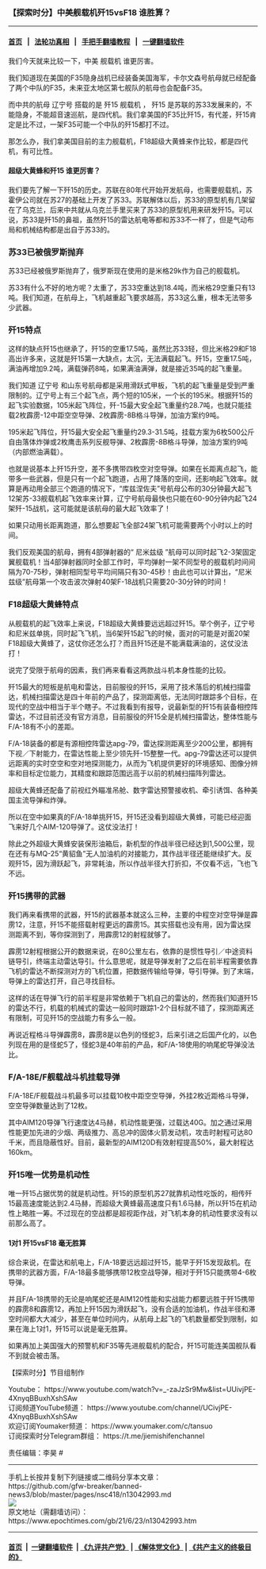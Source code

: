 ### 【探索时分】中美舰载机歼15vsF18 谁胜算？
------------------------

#### [首页](https://github.com/gfw-breaker/banned-news3/blob/master/README.md) &nbsp;&nbsp;|&nbsp;&nbsp; [法轮功真相](https://github.com/begood0513/basic/blob/master/README.md)  &nbsp;&nbsp;|&nbsp;&nbsp; [手把手翻墙教程](https://github.com/gfw-breaker/guides/wiki)  &nbsp;&nbsp;|&nbsp;&nbsp; [一键翻墙软件](https://github.com/gfw-breaker/nogfw/blob/master/README.md)  



<div><p>
 我们今天就来比较一下，中美
 <ok href="https://www.epochtimes.com/gb/tag/%E8%88%B0%E8%BD%BD%E6%9C%BA.html">
  舰载机
 </ok>
 谁更厉害。
</p>
<p>
 我们知道现在美国的F35隐身战机已经装备美国海军，卡尔文森号航母就已经配备了两个中队的F35，未来亚太地区第七舰队的航母也会配备F35。
</p>
<p>
 而中共的航母
 <ok href="https://www.epochtimes.com/gb/tag/%E8%BE%BD%E5%AE%81%E5%8F%B7.html">
  辽宁号
 </ok>
 搭载的是
 <ok href="https://www.epochtimes.com/gb/tag/%E6%AD%BC15.html">
  歼15
 </ok>
 <ok href="https://www.epochtimes.com/gb/tag/%E8%88%B0%E8%BD%BD%E6%9C%BA.html">
  舰载机
 </ok>
 ，
 <ok href="https://www.epochtimes.com/gb/tag/%E6%AD%BC15.html">
  歼15
 </ok>
 是苏联的苏33发展来的，不能隐身，不能超音速巡航，是四代机。我们拿美国的F35比歼15，有代差，歼15肯定是比不过，一架F35可能一个中队的歼15都打不过。
</p>
<p>
 那怎么办，我们拿美国目前的主力舰载机，F18超级大黄蜂来作比较，都是四代机，有可比性。
</p>
<p>
 <center>
  <center>
  </center>
 </center>
</p>
<h4>
 超级大黄蜂和歼15 谁更厉害？
</h4>
<p>
 我们要先了解一下歼15的历史。苏联在80年代开始开发航母，也需要舰载机，苏霍伊公司就在苏27的基础上开发了苏33。苏联解体以后，苏33的原型机有几架留在了乌克兰，后来中共就从乌克兰手里买来了苏33的原型机用来研发歼15。可以说，苏33是歼15的鼻祖，虽然歼15的雷达航电等都和苏33不一样了，但是气动布局和机械结构都是出自于苏33的。
</p>
<h3>
 苏33已被俄罗斯抛弃
</h3>
<p>
 苏33已经被俄罗斯抛弃了，俄罗斯现在使用的是米格29k作为自己的舰载机。
</p>
<p>
 苏33有什么不好的地方呢？太重了，苏33空重达到18.4吨，而米格29空重只有13吨。我们知道，在航母上，飞机越重起飞要求越高，苏33这么重，根本无法带多少武器。
</p>
<h3>
 歼15特点
</h3>
<p>
 这样的缺点歼15也继承了，歼15的空重17.5吨，虽然比苏33轻，但比米格29和F18高出许多来，这就是歼15第一大缺点，太沉，无法满载起飞。歼15，空重17.5吨，满油再增加9.2吨，满载弹药8吨，如果满油满弹，就是接近35吨的起飞重量。
</p>
<p>
 我们知道
 <ok href="https://www.epochtimes.com/gb/tag/%E8%BE%BD%E5%AE%81%E5%8F%B7.html">
  辽宁号
 </ok>
 和山东号航母都是采用滑跃式甲板，飞机的起飞重量是受到严重限制的。辽宁号上有三个起飞点，两个短的105米，一个长的195米。根据歼15的起飞实验数据，105米起飞阵位，歼-15最大安全起飞重量约28.7吨，也就只能挂载2枚霹雳-12中距空空导弹、2枚霹雳-8B格斗导弹，加油方案约9吨。
</p>
<p>
 195米起飞阵位，歼15最大安全起飞重量约29.3-31.5吨，挂载方案为6枚500公斤自由落体炸弹或2枚鹰击系列反舰导弹、2枚霹雳-8B格斗导弹，加油方案约9吨（内部燃油满载）。
</p>
<p>
 也就是说基本上歼15升空，差不多携带四枚空对空导弹。如果在长距离点起飞，能带多一些武器，但是只有一个起飞跑道，占用了降落的空间，还影响起飞效率。就算是再动用全部三个跑道的情况下，“库兹涅佐夫”号航母公布的30分钟最大起飞12架苏-33舰载机起飞效率来计算，辽宁号航母最快也只能在60-90分钟内起飞24架歼-15战机，这可能就是该航母的最大起飞效率了！
</p>
<p>
 如果只动用长距离跑道，那么想要起飞全部24架飞机可能需要两个小时以上的时间。
</p>
<p>
 我们反观美国的航母，拥有4部弹射器的“
 <ok href="https://www.epochtimes.com/gb/tag/%E5%B0%BC%E7%B1%B3%E5%85%B9%E7%BA%A7.html">
  尼米兹级
 </ok>
 ”航母可以同时起飞2-3架固定翼舰载机！当4部弹射器同时全部工作时，平均弹射一架不同型号的舰载机时间间隔为70-75秒，弹射相同型号平均间隔只有30-45秒！由此也可以计算出，“尼米兹级”航母第一个攻击波次弹射40架F-18战机只需要20-30分钟的时间！
</p>
<h3>
 F18超级大黄蜂特点
</h3>
<p>
 从舰载机的起飞效率上来说，F18超级大黄蜂要远远超过歼15。举个例子，辽宁号和尼米兹单挑，同时起飞飞机，当6架歼15起飞的时候，面对的可能是对面20架F18超级大黄蜂了，这仗你还怎么打？而且歼15还是不能满载满油的，这仗没法打！
</p>
<p>
 说完了受限于航母的因素，我们再来看看这两款战斗机本身性能的比较。
</p>
<p>
 歼15最大的短板是航电和雷达，目前服役的歼15，采用了技术落后的机械扫描雷达，机械扫描雷达是四十年前的产品了，探测距离低，无法同时跟踪多个目标，在现代的空战中相当于半个瞎子。不过我看到有报导，说最新型的歼15有装备相控阵雷达，不过目前还没有官方消息，目前服役的歼15全是机械扫描雷达，整体性能与F/A-18有不小的差距。
</p>
<p>
 F/A-18装备的都是有源相控阵雷达apg-79，雷达探测距离至少200公里，都拥有下视／下射能力，在雷达性能上至少领先歼-15整整一代。apg-79雷达还可以提供远距离的实时空空和空对地探测能力，从而为飞机提供更好的环境感知、图像分辨率和目标定位能力，其精度和跟踪范围远高于以前的机械扫描阵列雷达。
</p>
<p>
 超级大黄蜂还配备了前视红外瞄准吊舱、数字雷达预警接收机、牵引诱饵、各种美国主流导弹和炸弹。
</p>
<p>
 所以在空中如果真的F/A-18单挑歼15，歼15还没看到超级大黄蜂，可能已经迎面飞来好几个AIM-120导弹了。这仗没法打！
</p>
<p>
 除此之外超级大黄蜂安装保形油箱后，新机型的作战半径已经达到1,500公里，现在还有与MQ-25“黄貂鱼”无人加油机的对接能力，其作战半径还能继续扩大。反观歼15，因为滑跃起飞，非常耗油，所以作战半径大打折扣，不仅看不远，飞也飞不远。
</p>
<h3>
 歼15携带的武器
</h3>
<p>
 我们再来看携带的武器，歼15的武器基本就这么三种，主要的中程空对空导弹是霹雳12，注意，歼15不能搭载射程更远的霹雳15。其实搭载也没有用，因为雷达探测距离不到，等你探测到了，用霹雳12的射程就够了。
</p>
<p>
 霹雳12射程根据公开的数据来说，在80公里左右，依靠的是惯性导引／中途资料链导引，终端主动雷达导引。什么意思呢，就是导弹发射了之后在前半程需要依靠飞机的雷达不断探测对方的飞机位置，把数据传输给导弹，导引导弹。到了末端，导弹上的雷达打开，自己寻找目标。
</p>
<p>
 这样的话在导弹飞行的前半程是非常依赖于飞机自己的雷达的，然而我们知道歼15的雷达不行，机载的机械式的雷达一般同时跟踪1-2个目标就不错了，探测距离还有限制，可见歼15的空战能力有多么一般。
</p>
<p>
 再说近程格斗导弹霹雳8，霹雳8是以色列的怪蛇3，后来引进之后国产化的，以色列现在用的是怪蛇5了，怪蛇3是40年前的产品，和F/A-18使用的响尾蛇导弹没法比。
</p>
<h3>
 F/A-18E/F舰载战斗机挂载导弹
</h3>
<p>
 F/A-18E/F舰载战斗机最多可以挂载10枚中距空空导弹，外挂2枚近距格斗导弹，空空导弹数量达到了12枚。
</p>
<p>
 其中AIM120导弹飞行速度达4马赫，机动性能更强，过载达40G。加之通过采用性能更加先进的少烟、两级推力、高总冲的固体火箭发动机，攻击时射程可达80千米，而且隐蔽性好。目前，最新型的AIM120D有效射程提高50%，最大射程达160km。
</p>
<h3>
 歼15唯一优势是机动性
</h3>
<p>
 唯一歼15占据优势的就是机动性。歼15的原型机苏27就靠机动性吃饭的，相传歼15最高速度能达到2.4马赫，而超级大黄蜂最高速度只有1.6马赫，所以歼15在机动性上略胜一筹。不过现在的空战都是超视距作战，对飞机本身的机动性要求没有以前那么高了。
</p>
<h4>
 1对1 歼15vsF18 毫无胜算
</h4>
<p>
 综合来说，在雷达和航电上，F/A-18要远远超过歼15，能早于歼15发现敌机。在携带的武器方面，F/A-18最多能够携带12枚空战导弹，相对于歼15只能携带4-6枚导弹。
</p>
<p>
 并且F/A-18携带的无论是响尾蛇还是AIM120性能和实战能力都要远胜于歼15携带的霹雳8和霹雳12，再加上歼15因为滑跃起飞，没有合适的加油机，作战半径和滞空时间都大大减少，甚至在单位时间内，从航母上起飞的飞机数量都受到限制，如果在海上1对1，歼15可以说是毫无胜算。
</p>
<p>
 如果再加上美国强大的预警机和F35等先进舰载机的配合，歼15可能连美国舰队看不到就会被击落。
</p>
<p>
 【探索时分】节目组制作
</p>
<p>
 Youtube：
 <ok href="https://www.youtube.com/watch?v=_-zaJzSr9Mw&amp;list=UUivjPE-4XnyqBBuxhXshSAw&amp;index=1" rel="noopener noreferrer" target="_blank">
  https://www.youtube.com/watch?v=_-zaJzSr9Mw&amp;list=UUivjPE-4XnyqBBuxhXshSAw
 </ok>
 <br/>
 订阅频道YouTube频道：
 <ok href="https://www.youtube.com/channel/UCivjPE-4XnyqBBuxhXshSAw">
  https://www.youtube.com/channel/UCivjPE-4XnyqBBuxhXshSAw
 </ok>
 <br/>
 欢迎订阅Youmaker频道：
 <ok href="https://www.youmaker.com/c/tansuo">
  https://www.youmaker.com/c/tansuo
 </ok>
 ​
 <br/>
 订阅探索时分Telegram群组：
 <ok href="https://t.me/jiemishifenchannel">
  https://t.me/jiemishifenchannel
 </ok>
</p>
<p>
 责任编辑：李昊 #
</p>
</div>
<hr/>
手机上长按并复制下列链接或二维码分享本文章：<br/>
https://github.com/gfw-breaker/banned-news3/blob/master/pages/nsc418/n13042993.md <br/>
<a href='https://github.com/gfw-breaker/banned-news3/blob/master/pages/nsc418/n13042993.md'><img src='https://github.com/gfw-breaker/banned-news3/blob/master/pages/nsc418/n13042993.md.png'/></a> <br/>
原文地址（需翻墙访问）：https://www.epochtimes.com/gb/21/6/23/n13042993.htm


------------------------
#### [首页](https://github.com/gfw-breaker/banned-news3/blob/master/README.md) &nbsp;|&nbsp; [一键翻墙软件](https://github.com/gfw-breaker/nogfw/blob/master/README.md) &nbsp;| [《九评共产党》](https://github.com/gfw-breaker/9ping.md/blob/master/README.md#九评之一评共产党是什么) | [《解体党文化》](https://github.com/gfw-breaker/jtdwh.md/blob/master/README.md) | [《共产主义的终极目的》](https://github.com/gfw-breaker/gczydzjmd.md/blob/master/README.md)


<img src='http://gfw-breaker.win/banned-news3/pages/nsc418/n13042993.md' width='0px' height='0px'/>